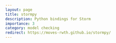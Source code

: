 ```yaml
---
layout: page
title: stormpy
description: Python bindings for Storm
importance: 3
category: model checking
redirect: https://moves-rwth.github.io/stormpy/
---
```

